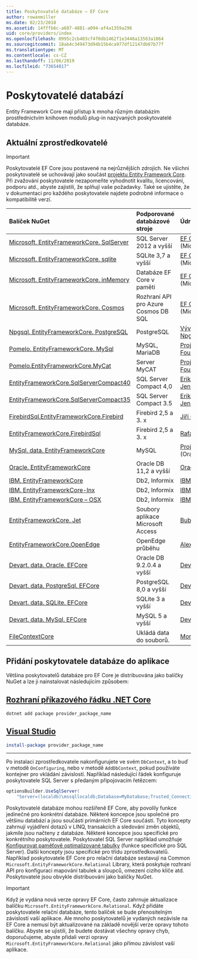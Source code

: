 ```yaml
---
title: Poskytovatelé databáze – EF Core
author: rowanmiller
ms.date: 02/23/2018
ms.assetid: 14fffb6c-a687-4881-a094-af4a1359a296
uid: core/providers/index
ms.openlocfilehash: 0995c2cb403cf4f0db1462f1e3446a13563a1064
ms.sourcegitcommit: 18ab4c349473d94b15b4ca977df12147db07b77f
ms.translationtype: MT
ms.contentlocale: cs-CZ
ms.lasthandoff: 11/06/2019
ms.locfileid: "73654817"
---
```

# <a name="database-providers"></a>Poskytovatelé databází

Entity Framework Core mají přístup k mnoha různým databázím prostřednictvím knihoven modulů plug-in nazývaných poskytovatelé databáze.

## <a name="current-providers"></a>Aktuální zprostředkovatelé

> [!IMPORTANT]  
> Poskytovatelé EF Core jsou postavené na nejrůznějších zdrojích. Ne všichni poskytovatelé se uchovávají jako součást [projektu Entity Framework Core](https://github.com/aspnet/EntityFrameworkCore). Při zvažování poskytovatele nezapomeňte vyhodnotit kvalitu, licencování, podporu atd., abyste zajistili, že splňují vaše požadavky. Také se ujistěte, že v dokumentaci pro každého poskytovatele najdete podrobné informace o kompatibilitě verzí.

| Balíček NuGet                                                                                                        | Podporované databázové stroje | Údržba/dodavatel                                                           | Poznámky/požadavky | Užitečné odkazy                                                                                                                                                                                       |
|:---------------------------------------------------------------------------------------------------------------------|:---------------------------|:------------------------------------------------------------------------------|:---------------------|:---------------------------------------------------------------------------------------------------------------------------------------------------------------------------------------------------|
| [Microsoft. EntityFrameworkCore. SqlServer](https://www.nuget.org/packages/Microsoft.EntityFrameworkCore.SqlServer)    | SQL Server 2012 a vyšší    | [EF Core projekt](https://github.com/aspnet/EntityFrameworkCore/) (Microsoft) |                      | [doc](xref:core/providers/sql-server/index)                                                                                                                                                       |
| [Microsoft. EntityFrameworkCore. sqlite](https://www.nuget.org/packages/Microsoft.EntityFrameworkCore.Sqlite)          | SQLite 3,7 a vyšší         | [EF Core projekt](https://github.com/aspnet/EntityFrameworkCore/) (Microsoft) |                      | [doc](xref:core/providers/sqlite/index)                                                                                                                                                           |
| [Microsoft. EntityFrameworkCore. inMemory](https://www.nuget.org/packages/Microsoft.EntityFrameworkCore.InMemory)      | Databáze EF Core v paměti | [EF Core projekt](https://github.com/aspnet/EntityFrameworkCore/) (Microsoft) | Pouze pro testování     | [doc](xref:core/providers/in-memory/index)                                                                                                                                                        |
| [Microsoft. EntityFrameworkCore. Cosmos](https://www.nuget.org/packages/Microsoft.EntityFrameworkCore.Cosmos)          | Rozhraní API pro Azure Cosmos DB SQL    | [EF Core projekt](https://github.com/aspnet/EntityFrameworkCore/) (Microsoft) |                      | [doc](xref:core/providers/cosmos/index)                                                                                                                                                           |
| [Npgsql. EntityFrameworkCore. PostgreSQL](https://www.nuget.org/packages/Npgsql.EntityFrameworkCore.PostgreSQL)        | PostgreSQL                 | [Vývojový tým Npgsql](https://github.com/npgsql)                          |                      | [doc](https://www.npgsql.org/efcore/index.html)                                                                                                                                                   |
| [Pomelo. EntityFrameworkCore. MySql](https://www.nuget.org/packages/Pomelo.EntityFrameworkCore.MySql)                  | MySQL, MariaDB             | [Projekt pomelo Foundation](https://github.com/PomeloFoundation)              |                      | [Tool](https://github.com/PomeloFoundation/Pomelo.EntityFrameworkCore.MySql/blob/master/README.md)                                                                                               |
| [Pomelo.EntityFrameworkCore.MyCat](https://www.nuget.org/packages/Pomelo.EntityFrameworkCore.MyCat)                  | Server MyCAT               | [Projekt pomelo Foundation](https://github.com/PomeloFoundation)              | Pouze předběžné verze      | [Tool](https://github.com/PomeloFoundation/Pomelo.EntityFrameworkCore.MyCat/blob/master/README.md)                                                                                               |
| [EntityFrameworkCore.SqlServerCompact40](https://www.nuget.org/packages/EntityFrameworkCore.SqlServerCompact40)      | SQL Server Compact 4,0     | [Erik Ejlskov Jensen](https://github.com/ErikEJ/)                             | .NET Framework       | [komunity](https://github.com/ErikEJ/EntityFramework.SqlServerCompact/wiki/Using-EF-Core-with-SQL-Server-Compact-in-Traditional-.NET-Applications)                                                     |
| [EntityFrameworkCore.SqlServerCompact35](https://www.nuget.org/packages/EntityFrameworkCore.SqlServerCompact35)      | SQL Server Compact 3.5     | [Erik Ejlskov Jensen](https://github.com/ErikEJ/)                             | .NET Framework       | [komunity](https://github.com/ErikEJ/EntityFramework.SqlServerCompact/wiki/Using-EF-Core-with-SQL-Server-Compact-in-Traditional-.NET-Applications)                                                     |
| [FirebirdSql.EntityFrameworkCore.Firebird](https://www.nuget.org/packages/FirebirdSql.EntityFrameworkCore.Firebird/) | Firebird 2,5 a 3. x       | [Jiří Činčura](https://github.com/cincuranet)                                 |                      | [doc](https://github.com/cincuranet/FirebirdSql.Data.FirebirdClient/blob/master/Provider/docs/entity-framework-core.md)                                                                           |
| [EntityFrameworkCore.FirebirdSql](https://www.nuget.org/packages/EntityFrameworkCore.FirebirdSql/)                   | Firebird 2,5 a 3. x       | [Rafael Almeida](https://github.com/ralmsdeveloper)                           |                      | [komunity](https://github.com/ralmsdeveloper/EntityFrameworkCore.FirebirdSQL/wiki)                                                                                                                     |
| [MySql. data. EntityFrameworkCore](https://www.nuget.org/packages/MySql.Data.EntityFrameworkCore)                      | MySQL                      | [Projekt MySQL](https://dev.mysql.com) (Oracle)                               |                      | [doc](https://dev.mysql.com/doc/connector-net/en/connector-net-entityframework-core.html)                                                                                                         |
| [Oracle. EntityFrameworkCore](https://www.nuget.org/packages/Oracle.EntityFrameworkCore/)                             | Oracle DB 11,2 a vyšší     | [Oracle](https://www.oracle.com/technetwork/topics/dotnet/)                   | Předběžná verze           | [webu](https://www.oracle.com/technetwork/topics/dotnet/)                                                                                                                                       |
| [IBM. EntityFrameworkCore](https://www.nuget.org/packages/IBM.EntityFrameworkCore)                                    | Db2, Informix              | [IBM](https://ibm.com)                                                        | Verze Windows      | [webový](https://www.ibm.com/developerworks/community/blogs/96960515-2ea1-4391-8170-b0515d08e4da/entry/Creating_Entity_Data_Model_using_IBM_Data_Server_providers_for_Entity_Framework_Core?lang=en) |
| [IBM. EntityFrameworkCore-lnx](https://www.nuget.org/packages/IBM.EntityFrameworkCore-lnx)                            | Db2, Informix              | [IBM](https://ibm.com)                                                        | Verze systému Linux        | [webový](https://www.ibm.com/developerworks/community/blogs/96960515-2ea1-4391-8170-b0515d08e4da/entry/Creating_Entity_Data_Model_using_IBM_Data_Server_providers_for_Entity_Framework_Core?lang=en) |
| [IBM. EntityFrameworkCore – OSX](https://www.nuget.org/packages/IBM.EntityFrameworkCore-osx)                            | Db2, Informix              | [IBM](https://ibm.com)                                                        | verze macOS        | [webový](https://www.ibm.com/developerworks/community/blogs/96960515-2ea1-4391-8170-b0515d08e4da/entry/Creating_Entity_Data_Model_using_IBM_Data_Server_providers_for_Entity_Framework_Core?lang=en) |
| [EntityFrameworkCore. Jet](https://www.nuget.org/packages/EntityFrameworkCore.Jet/)                                   | Soubory aplikace Microsoft Access     | [Bubi](https://github.com/bubibubi)                                           | .NET Framework       | [Tool](https://github.com/bubibubi/EntityFrameworkCore.Jet/blob/master/docs/README.md)                                                                                                           |
| [EntityFrameworkCore.OpenEdge](https://www.nuget.org/packages/EntityFrameworkCore.OpenEdge/)                         | OpenEdge průběhu          | [Alex Wiese](https://github.com/alexwiese)                                    |                      | [Tool](https://github.com/alexwiese/EntityFrameworkCore.OpenEdge/blob/master/README.md)                                                                                                          |
| [Devart. data. Oracle. EFCore](https://www.nuget.org/packages/Devart.Data.Oracle.EFCore/)                               | Oracle DB 9.2.0.4 a vyšší  | [DevArt](https://www.devart.com/)                                             | Hrazen                 | [doc](https://www.devart.com/dotconnect/oracle/docs/)                                                                                                                                             |
| [Devart. data. PostgreSql. EFCore](https://www.nuget.org/packages/Devart.Data.PostgreSql.EFCore/)                       | PostgreSQL 8,0 a vyšší     | [DevArt](https://www.devart.com/)                                             | Hrazen                 | [doc](https://www.devart.com/dotconnect/postgresql/docs/)                                                                                                                                         |
| [Devart. data. SQLite. EFCore](https://www.nuget.org/packages/Devart.Data.SQLite.EFCore/)                               | SQLite 3 a vyšší           | [DevArt](https://www.devart.com/)                                             | Hrazen                 | [doc](https://www.devart.com/dotconnect/sqlite/docs/)                                                                                                                                             |
| [Devart. data. MySql. EFCore](https://www.nuget.org/packages/Devart.Data.MySql.EFCore/)                                 | MySQL 5 a vyšší            | [DevArt](https://www.devart.com/)                                             | Hrazen                 | [doc](https://www.devart.com/dotconnect/mysql/docs/)                                                                                                                                              |
| [FileContextCore](https://www.nuget.org/packages/FileContextCore/)                                 | Ukládá data do souborů.            | [Morris Janatzek](https://github.com/morrisjdev)                                             | Pro účely vývoje                 | [Tool](https://github.com/morrisjdev/FileContextCore/blob/master/README.md)                                                                                                                                              |

## <a name="adding-a-database-provider-to-your-application"></a>Přidání poskytovatele databáze do aplikace

Většina poskytovatelů databáze pro EF Core je distribuována jako balíčky NuGet a lze ji nainstalovat následujícím způsobem:

## <a name="net-core-clitabdotnet-core-cli"></a>[Rozhraní příkazového řádku .NET Core](#tab/dotnet-core-cli)

``` console
dotnet add package provider_package_name
```

## <a name="visual-studiotabvs"></a>[Visual Studio](#tab/vs)

``` powershell
install-package provider_package_name
```

***

Po instalaci zprostředkovatele nakonfigurujete ve svém `DbContext`, a to buď v metodě `OnConfiguring`, nebo v metodě `AddDbContext`, pokud používáte kontejner pro vkládání závislostí.
Například následující řádek konfiguruje poskytovatele SQL Server s předaným připojovacím řetězcem:

``` csharp
optionsBuilder.UseSqlServer(
    "Server=(localdb)\mssqllocaldb;Database=MyDatabase;Trusted_Connection=True;");
```  

Poskytovatelé databáze mohou rozšířeně EF Core, aby povolily funkce jedinečné pro konkrétní databáze.
Některé koncepce jsou společné pro většinu databází a jsou součástí primárních EF Core součástí.
Tyto koncepty zahrnují vyjádření dotazů v LINQ, transakcích a sledování změn objektů, jakmile jsou načteny z databáze.
Některé koncepce jsou specifické pro konkrétního poskytovatele.
Poskytovatel SQL Server například umožňuje [Konfigurovat paměťově optimalizované tabulky](xref:core/providers/sql-server/memory-optimized-tables) (funkce specifické pro SQL Server).
Další koncepty jsou specifické pro třídu zprostředkovatelů.
Například poskytovatele EF Core pro relační databáze sestavují na Common `Microsoft.EntityFrameworkCore.Relational` Library, která poskytuje rozhraní API pro konfiguraci mapování tabulek a sloupců, omezení cizího klíče atd. Poskytovatelé jsou obvykle distribuováni jako balíčky NuGet.

> [!IMPORTANT]  
> Když je vydána nová verze opravy EF Core, často zahrnuje aktualizace balíčku `Microsoft.EntityFrameworkCore.Relational`.
> Když přidáte poskytovatele relační databáze, tento balíček se bude přenositelným závislostí vaší aplikace.
> Ale mnoho poskytovatelů je vydaných nezávisle na EF Core a nemusí být aktualizované na základě novější verze opravy tohoto balíčku.
> Abyste se ujistili, že budete dostávat všechny opravy chyb, doporučujeme, abyste přidali verzi opravy `Microsoft.EntityFrameworkCore.Relational` jako přímou závislost vaší aplikace.
